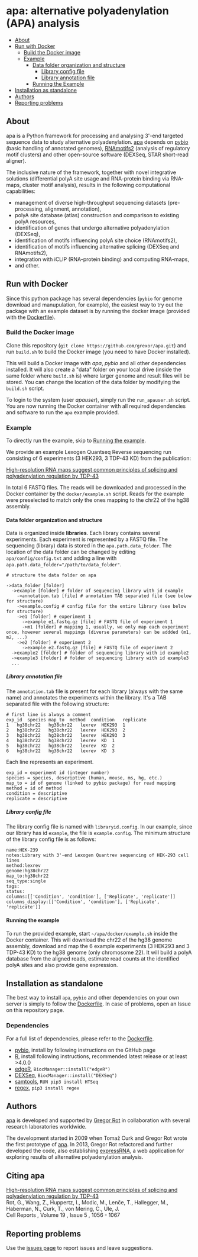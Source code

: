 # apa: alternative polyadenylation (APA) analysis

* [About](#about)
* [Run with Docker](#run-with-docker)
  * [Build the Docker image](#build-the-docker-image)
  * [Example](#example)
    * [Data folder organization and structure](#data-folder-organization-and-structure)
      * [Library config file](#library-config-file)
      * [Library annotation file](#library-annotation-file)
    * [Running the Example](#running-the-example)
* [Installation as standalone](#installation-as-standalone)
* [Authors](#authors)
* [Reporting problems](#reporting-problems)

## About

apa is a Python framework for processing and analysing 3'-end targeted sequence data to study alternative polyadenylation. [apa](https://github.com/grexor/apa) depends on [pybio](https://github.com/grexor/pybio) (basic handling of annotated genomes), [RNAmotifs2](https://github.com/grexor/rnamotifs2) (analysis of regulatory motif clusters) and other open-source software (DEXSeq, STAR short-read aligner).

The inclusive nature of the framework, together with novel integrative solutions (differential polyA site usage and RNA-protein binding via RNA-maps, cluster motif analysis), results in the following computational capabilities:

+ management of diverse high-throughput sequencing datasets (pre-processing, alignment, annotation),
+ polyA site database (atlas) construction and comparison to existing polyA resources,
+ identification of genes that undergo alternative polyadenylation (DEXSeq),
+ identification of motifs influencing polyA site choice (RNAmotifs2),
+ identification of motifs influencing alternative splicing (DEXSeq and RNAmotifs2),
+ integration with iCLIP (RNA-protein binding) and computing RNA-maps,
+ and other.

## Run with Docker

Since this python package has several dependencies (`pybio` for genome download and manupulation, for example), the easiest way to try out the package with an example dataset is by running the docker image (provided with the [Dockerfile](Dockerfile)).

### Build the Docker image

Clone this repository (`git clone https://github.com/grexor/apa.git`) and run `build.sh` to build the Docker image (you need to have Docker installed).

This will build a Docker image with *apa*, *pybio* and all other dependencies installed. It will also create a "data" folder on your local drive (inside the same folder where `build.sh` is) where larger genome and result files will be stored. You can change the location of the data folder by modifying the `build.sh` script.

To login to the system (user *apauser*), simply run the `run_apauser.sh` script. You are now running the Docker container with all required dependencies and software to run the `apa` example provided.

### Example

To directly run the example, skip to [Running the example](#running-the-example).

We provide an example Lexogen Quantseq Reverse sequencing run consisting of 6 experiments (3 HEK293, 3 TDP-43 KD) from the publication:

[High-resolution RNA maps suggest common principles of splicing and polyadenylation regulation by TDP-43](http://www.cell.com/cell-reports/abstract/S2211-1247(17)30522-3)<br />

In total 6 FASTQ files. The reads will be downloaded and processed in the Docker container by the `docker/example.sh` script. Reads for the example were preselected to match only the ones mapping to the chr22 of the hg38 assembly.

#### Data folder organization and structure

Data is organized inside **libraries**. Each library contains several experiments. Each experiment is represented by a FASTQ file. The sequencing (library) data is stored in the `apa.path.data_folder`. The location of the data folder can be changed by editing `apa/config/config.txt` and adding a line with `apa.path.data_folder="/path/to/data_folder"`.

```
# structure the data folder on apa

->data_folder [folder]
  ->example [folder] # folder of sequencing library with id example
    ->annotation.tab [file] # annotation TAB separated file (see below for structure)
    ->example.config # config file for the entire library (see below for structure)
    ->e1 [folder] # experiment 1
      ->example_e1.fastq.gz [file] # FASTQ file of experiment 1
      ->m1 [folder] # mapping 1, usually, we only map each experiment once, however several mappings (diverse parameters) can be addded (m1, m2, ...)
    ->e2 [folder] # experiment 2
      ->example_e2.fastq.gz [file] # FASTQ file of experiment 2
  ->example2 [folder] # folder of sequencing library with id example2
  ->example3 [folder] # folder of sequencing library with id example3
  ...
```
##### Library annotation file

The `annotation.tab` file is present for each library (always with the same name) and annotates the experiments within the library. It's a TAB separated file with the following structure:

```
# first line is always a comment
exp_id	species	map_to	method	condition	replicate
1	hg38chr22	hg38chr22	lexrev	HEK293	1
2	hg38chr22	hg38chr22	lexrev	HEK293	2
3	hg38chr22	hg38chr22	lexrev	HEK293	3
4	hg38chr22	hg38chr22	lexrev	KD	1
5	hg38chr22	hg38chr22	lexrev	KD	2
6	hg38chr22	hg38chr22	lexrev	KD	3
```

Each line represents an experiment.

```
exp_id = experiment id (integer number)
species = species, descriptive (human, mouse, ms, hg, etc.)
map_to = id of genome (linked to pybio package) for read mapping
method = id of method
condition = descriptive
replicate = descriptive
```

##### Library config file

The library config file is named with `libraryid.config`. In our example, since our library has id `example`, the file is `example.config`. The minimum structure of the library config file is as follows:

```
name:HEK-239
notes:Library with 3'-end Lexogen Quantrev sequencing of HEK-293 cell lines
method:lexrev
genome:hg38chr22
map_to:hg38chr22
seq_type:single
tags:
status:
columns:[['Condition', 'condition'], ['Replicate', 'replicate']]
columns_display:[['Condition', 'condition'], ['Replicate', 'replicate']]
```

#### Running the example

To run the provided example, start `~/apa/docker/example.sh` inside the Docker container. This will download the chr22 of the hg38 genome assembly, download and map the 6 example experiments (3 HEK293 and 3 TDP-43 KD) to the hg38 genome (only chromosome 22). It will build a polyA database from the aligned reads, estimate read counts at the identified polyA sites and also provide gene expression.

## Installation as standalone

The best way to install `apa`, `pybio` and other dependencies on your own server is simply to follow the [Dockerfile](Dockerfile). In case of problems, open an Issue on this repository page.

### Dependencies

For a full list of dependencies, please refer to the [Dockerfile](Dockerfile).

* [pybio](https://github.com/grexor/pybio), install by following instructions on the GitHub page
* [R](https://www.r-project.org), install following instructions, recommended latest release or at least >4.0.0
* [edgeR](https://bioconductor.org/packages/release/bioc/html/edgeR.html), `BiocManager::install("edgeR")`
* [DEXSeq](https://bioconductor.org/packages/release/bioc/html/DEXSeq.html), `BiocManager::install("DEXSeq")`
* [samtools](http://www.htslib.org/), `RUN pip3 install HTSeq`
* [regex](https://pypi.org/project/regex), `pip3 install regex`

## Authors

[apa](https://github.com/grexor/apa) is developed and supported by [Gregor Rot](https://grexor.github.io) in collaboration with several research laboratories worldwide.

The development started in 2009 when Tomaž Curk and Gregor Rot wrote the first prototype of [apa](https://github.com/grexor/apa). In 2013, Gregor Rot refactored and further developed the code, also establishing [expressRNA](http://expressRNA.org), a web application for exploring results of alternative polyadenylation analysis.

## Citing apa

[High-resolution RNA maps suggest common principles of splicing and polyadenylation regulation by TDP-43](http://www.cell.com/cell-reports/abstract/S2211-1247(17)30522-3)<br />
Rot, G., Wang, Z., Huppertz, I., Modic, M., Lenče, T., Hallegger, M., Haberman, N., Curk, T., von Mering, C., Ule, J.<br />
Cell Reports , Volume 19 , Issue 5 , 1056 - 1067

## Reporting problems

Use the [issues page](https://github.com/grexor/apa/issues) to report issues and leave suggestions.
